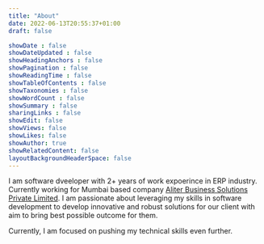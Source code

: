 ```yaml
---
title: "About"
date: 2022-06-13T20:55:37+01:00
draft: false

showDate : false
showDateUpdated : false
showHeadingAnchors : false
showPagination : false
showReadingTime : false
showTableOfContents : false
showTaxonomies : false 
showWordCount : false
showSummary : false
sharingLinks : false
showEdit: false
showViews: false
showLikes: false
showAuthor: true
showRelatedContent: false
layoutBackgroundHeaderSpace: false
---
```


I am software dveeloper with 2+ years of work expoerince in ERP industry.
Currently working for Mumbai based company [Aliter Business Solutions Private
Limited](https://www.alitersolutions.com/). I am passionate about leveraging my
skills in software development to develop innovative and robust solutions for
our client with aim to bring best possible outcome for them. 

Currently, I am focused on pushing my technical skills even further.
